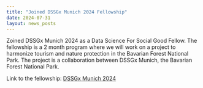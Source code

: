 ```yaml
---
title: "Joined DSSGx Munich 2024 Fellowship"
date: 2024-07-31
layout: news_posts
---
```


Zoined DSSGx Munich 2024 as a Data Science For Social Good Fellow. The fellowship is a 2 month program where we will work on a project to harmonize tourism and nature protection in the Bavarian Forest National Park. The project is a collaboration between DSSGx Munich, the Bavarian Forest National Park.

Link to the fellowship: [DSSGx Munich 2024](https://sites.google.com/view/dssgx-munich-2023/projects-2024?authuser=0)